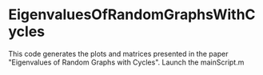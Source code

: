 # EigenvaluesOfRandomGraphsWithCycles
This code generates the plots and matrices presented in the paper "Eigenvalues of Random Graphs with Cycles". 
Launch the mainScript.m 

